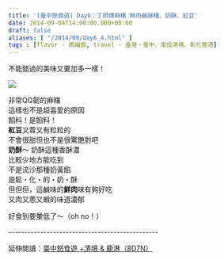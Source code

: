 ```yaml
---
title: '[臺中怒食遊] Day6：丁師傅麻糬 鮮肉鹹麻糬、奶酥、紅豆'
date: 2014-09-04T14:00:00.000+08:00
draft: false
aliases: [ "/2014/09/day6_4.html" ]
tags : [flavor - 螞蟻族, travel - 臺灣・臺中、南投清境、彰化鹿港]
---
```


不能錯過的美味又要加多一樣！  

![](/images/taichung6f.jpg)

非常QQ韌的麻糬  
這樣也不是超喜愛的原因  
餡料！是餡料！  
**紅豆**又蓉又有粒粒的  
不會很甜但也不是很驚艷對吧  
**奶酥**～ 奶酥這種香酥濃  
比較少地方能吃到  
不是流沙那種奶黃餡  
是鬆・化・的・奶・酥  
但但但，這鹹味的**鮮肉**味有夠好吃  
又肉又蔥又蝦的味道濃郁  
  
好食到要暈低了～（oh no！）  
  
\-----------------------------------------------  
  
延伸閱讀：[臺中怒食遊 +清境 & 鹿港（8D7N）](https://hidie.net/taichung8d7n/)
